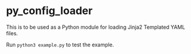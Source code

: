 # py_config_loader

This is to be used as a Python module for loading Jinja2 Templated YAML files.

Run `python3 example.py` to test the example.